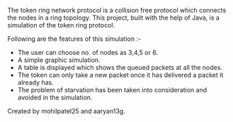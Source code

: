 The token ring network protocol is a collision free protocol which connects the nodes in a ring topology.
This project, built with the help of Java, is a simulation of the token ring protocol.

Following are the features of this simulation :-
- The user can choose no. of nodes as 3,4,5 or 6.
- A simple graphic simulation.
- A table is displayed which shows the queued packets at all the nodes.
- The token can only take a new packet once it has delivered a packet it already has.
- The problem of starvation has been taken into consideration and avoided in the simulation.

Created by mohilpatel25 and aaryan13g.
